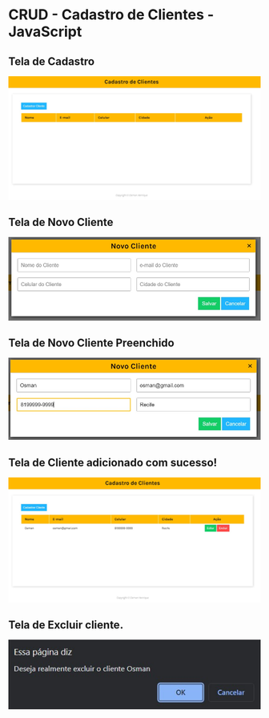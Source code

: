 # CRUD - Cadastro de Clientes - JavaScript

## Tela de Cadastro

<img src="https://raw.githubusercontent.com/osmanhenrique/CRUD-Cadastro-de-Clientes-JavaScript/main/img/img01.jpg">

## Tela de Novo Cliente

<img src="https://raw.githubusercontent.com/osmanhenrique/CRUD-Cadastro-de-Clientes-JavaScript/main/img/img02.jpg">

## Tela de Novo Cliente Preenchido

<img src="https://raw.githubusercontent.com/osmanhenrique/CRUD-Cadastro-de-Clientes-JavaScript/main/img/img03.jpg">

## Tela de Cliente adicionado com sucesso!

<img src="https://raw.githubusercontent.com/osmanhenrique/CRUD-Cadastro-de-Clientes-JavaScript/main/img/img04.jpg">

## Tela de Excluir cliente.

<img src="https://raw.githubusercontent.com/osmanhenrique/CRUD-Cadastro-de-Clientes-JavaScript/main/img/img05.jpg">
